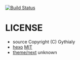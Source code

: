 [![Build Status](https://travis-ci.org/gythialy/gythialy.github.io.svg?branch=raw)](https://travis-ci.org/gythialy/gythialy.github.io)

# LICENSE

- source Copyright (C) Gythialy
- [hexo](https://github.com/hexojs/hexo) [MIT](https://github.com/hexojs/hexo/blob/master/LICENSE)
- [theme/next](https://github.com/iissnan/hexo-theme-next)  unknown
